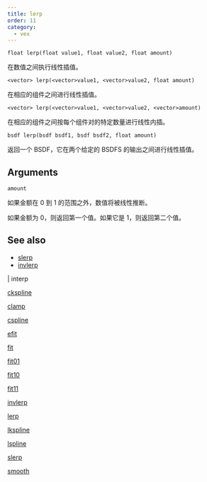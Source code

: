 ```yaml
---
title: lerp
order: 11
category:
  - vex
---
```


`float lerp(float value1, float value2, float amount)`

在数值之间执行线性插值。

`<vector> lerp(<vector>value1, <vector>value2, float amount)`

在相应的组件之间进行线性插值。

`<vector> lerp(<vector>value1, <vector>value2, <vector>amount)`

在相应的组件之间按每个组件对的特定数量进行线性内插。

`bsdf lerp(bsdf bsdf1, bsdf bsdf2, float amount)`

返回一个 BSDF，它在两个给定的 BSDFS 的输出之间进行线性插值。

## Arguments

`amount`

如果金额在 0 到 1 的范围之外，数值将被线性推断。

如果金额为 0，则返回第一个值。如果它是 1，则返回第二个值。

## See also

- [slerp](slerp.html)
- [invlerp](invlerp.html)

|
interp

[ckspline](ckspline.html)

[clamp](clamp.html)

[cspline](cspline.html)

[efit](efit.html)

[fit](fit.html)

[fit01](fit01.html)

[fit10](fit10.html)

[fit11](fit11.html)

[invlerp](invlerp.html)

[lerp](lerp.html)

[lkspline](lkspline.html)

[lspline](lspline.html)

[slerp](slerp.html)

[smooth](smooth.html)
